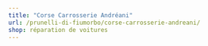 ```yaml
---
title: "Corse Carrosserie Andréani"
url: /prunelli-di-fiumorbo/corse-carrosserie-andreani/
shop: réparation de voitures
---
```

